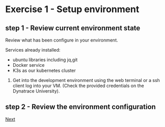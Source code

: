 # Exercise 1 - Setup environment

## step 1 - Review current environment state

Review what has been configure in your environment.

Services already installed:

- ubuntu libraries including jq,git
- Docker service
- K3s as our kubernetes cluster

1. Get into the development environment
using the web terminal or a ssh client log into your VM. (Check the provided credentials on the Dynatrace University).
## step 2 - Review the environment configuration



[Next](./exercise-2.md)